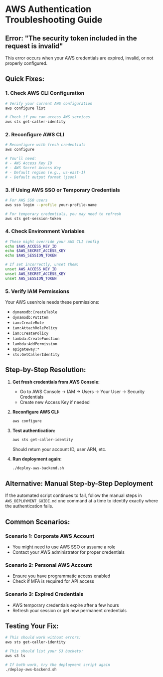 # AWS Authentication Troubleshooting Guide

## Error: "The security token included in the request is invalid"

This error occurs when your AWS credentials are expired, invalid, or not properly configured.

## Quick Fixes:

### 1. Check AWS CLI Configuration
```bash
# Verify your current AWS configuration
aws configure list

# Check if you can access AWS services
aws sts get-caller-identity
```

### 2. Reconfigure AWS CLI
```bash
# Reconfigure with fresh credentials
aws configure

# You'll need:
# - AWS Access Key ID
# - AWS Secret Access Key  
# - Default region (e.g., us-east-1)
# - Default output format (json)
```

### 3. If Using AWS SSO or Temporary Credentials
```bash
# For AWS SSO users
aws sso login --profile your-profile-name

# For temporary credentials, you may need to refresh
aws sts get-session-token
```

### 4. Check Environment Variables
```bash
# These might override your AWS CLI config
echo $AWS_ACCESS_KEY_ID
echo $AWS_SECRET_ACCESS_KEY
echo $AWS_SESSION_TOKEN

# If set incorrectly, unset them:
unset AWS_ACCESS_KEY_ID
unset AWS_SECRET_ACCESS_KEY
unset AWS_SESSION_TOKEN
```

### 5. Verify IAM Permissions
Your AWS user/role needs these permissions:
- `dynamodb:CreateTable`
- `dynamodb:PutItem`
- `iam:CreateRole`
- `iam:AttachRolePolicy`
- `iam:CreatePolicy`
- `lambda:CreateFunction`
- `lambda:AddPermission`
- `apigateway:*`
- `sts:GetCallerIdentity`

## Step-by-Step Resolution:

1. **Get fresh credentials from AWS Console:**
   - Go to AWS Console → IAM → Users → Your User → Security Credentials
   - Create new Access Key if needed

2. **Reconfigure AWS CLI:**
   ```bash
   aws configure
   ```

3. **Test authentication:**
   ```bash
   aws sts get-caller-identity
   ```
   Should return your account ID, user ARN, etc.

4. **Run deployment again:**
   ```bash
   ./deploy-aws-backend.sh
   ```

## Alternative: Manual Step-by-Step Deployment

If the automated script continues to fail, follow the manual steps in `AWS_DEPLOYMENT_GUIDE.md` one command at a time to identify exactly where the authentication fails.

## Common Scenarios:

### Scenario 1: Corporate AWS Account
- You might need to use AWS SSO or assume a role
- Contact your AWS administrator for proper credentials

### Scenario 2: Personal AWS Account
- Ensure you have programmatic access enabled
- Check if MFA is required for API access

### Scenario 3: Expired Credentials
- AWS temporary credentials expire after a few hours
- Refresh your session or get new permanent credentials

## Testing Your Fix:
```bash
# This should work without errors:
aws sts get-caller-identity

# This should list your S3 buckets:
aws s3 ls

# If both work, try the deployment script again
./deploy-aws-backend.sh